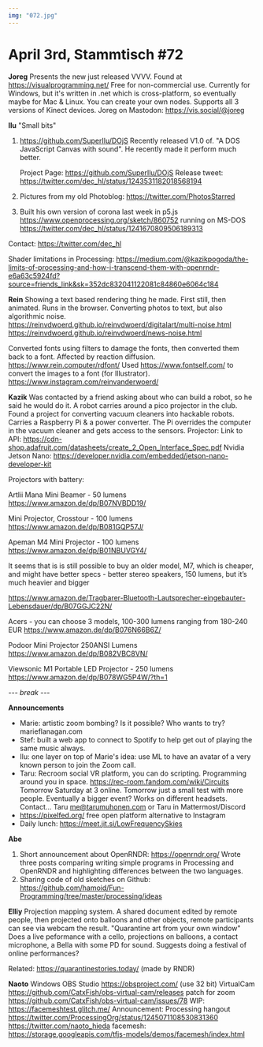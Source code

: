 ```yaml
---
img: "072.jpg"
---
```


# **April 3rd, Stammtisch #72**

**Joreg**
Presents the new just released VVVV. Found at https://visualprogramming.net/
Free for non-commercial use. Currently for Windows, but it's written in .net
which is cross-platform, so eventually maybe for Mac & Linux.
You can create your own nodes. Supports all 3 versions of Kinect devices.
Joreg on Mastodon: https://vis.social/@joreg

**Ilu**
"Small bits"
1. https://github.com/SuperIlu/DOjS Recently released V1.0 of. "A DOS JavaScript Canvas with sound". He recently made it perform much better.

    Project Page: https://github.com/SuperIlu/DOjS
    Release tweet: https://twitter.com/dec_hl/status/1243531182018568194

2. Pictures from my old Photoblog: https://twitter.com/PhotosStarred
3. Built his own version of corona last week in p5.js https://www.openprocessing.org/sketch/860752 running on MS-DOS https://twitter.com/dec_hl/status/1241670809506189313

Contact: https://twitter.com/dec_hl

Shader limitations in Processing:
https://medium.com/@kazikpogoda/the-limits-of-processing-and-how-i-transcend-them-with-openrndr-e6a63c5924fd?source=friends_link&sk=352dc832041122081c84860e6064c184

**Rein**
Showing a text based rendering thing he made. First still, then animated.
Runs in the browser. Converting photos to text, but also algorithmic noise.
https://reinvdwoerd.github.io/reinvdwoerd/digitalart/multi-noise.html
https://reinvdwoerd.github.io/reinvdwoerd/news-noise.html

Converted fonts using filters to damage the fonts, then converted them back to
a font. Affected by reaction diffusion.
https://www.rein.computer/rdfont/
Used https://www.fontself.com/ to convert the images to a font (for Illustrator).
https://www.instagram.com/reinvanderwoerd/

**Kazik**
Was contacted by a friend asking about who can build a robot, so
he said he would do it. A robot carries around a pico projector in the club.
Found a project for converting vacuum cleaners into hackable robots.
Carries a Raspberry Pi & a power converter. The Pi overrides the computer
in the vacuum cleaner and gets access to the sensors.
Projector:
Link to API:
https://cdn-shop.adafruit.com/datasheets/create_2_Open_Interface_Spec.pdf
Nvidia Jetson Nano:
https://developer.nvidia.com/embedded/jetson-nano-developer-kit

Projectors with battery:
        
Artlii Mana Mini Beamer - 50 lumens
https://www.amazon.de/dp/B07NVBDD19/

Mini Projector, Crosstour - 100 lumens
https://www.amazon.de/dp/B081GQP57J/

Apeman M4 Mini Projector - 100 lumens
https://www.amazon.de/dp/B01NBUVGY4/

It seems that is is still possible to buy an older model, M7, which is cheaper, and might have better specs - better stereo speakers, 150 lumens, but it’s much heavier and bigger

https://www.amazon.de/Tragbarer-Bluetooth-Lautsprecher-eingebauter-Lebensdauer/dp/B07GGJC22N/
 
Acers - you can choose 3 models, 100-300 lumens ranging from 180-240 EUR
https://www.amazon.de/dp/B076N66B6Z/

Podoor Mini Projector 250ANSI Lumens
https://www.amazon.de/dp/B082VBC8VN/

Viewsonic M1 Portable LED Projector - 250 lumens
https://www.amazon.de/dp/B078WG5P4W/?th=1

*--- break ---*

**Announcements**

- Marie: artistic zoom bombing? Is it possible? Who wants to try? marieflanagan.com
- Stef: built a web app to connect to Spotify to help get out of playing the same music always.
- Ilu: one layer on top of Marie's idea: use ML to have an avatar of a very known person to join the Zoom call.
- Taru: Recroom social VR platform, you can do scripting. Programming around you in space. https://rec-room.fandom.com/wiki/Circuits Tomorrow Saturday at 3 online. Tomorrow just a small test with more people. Eventually a bigger event? Works on different headsets. Contact... Taru me@tarumuhonen.com or Taru in Mattermost/Discord
- https://pixelfed.org/ free open platform alternative to Instagram
- Daily lunch: https://meet.jit.si/LowFrequencySkies

**Abe**
1. Short announcement about OpenRNDR: https://openrndr.org/ Wrote three posts comparing writing simple programs in Processing and OpenRNDR and highlighting differences between the two languages.
2. Sharing code of old sketches on Github: https://github.com/hamoid/Fun-Programming/tree/master/processing/ideas

**Elliy**
Projection mapping system. A shared document edited by remote people, then projected
onto balloons and other objects, remote participants can see via webcam the result. "Quarantine art from your own window"
Does a live peformance with a cello, projections on balloons, a contact microphone, a Bella with some PD for sound.
Suggests doing a festival of online performances?

Related: https://quarantinestories.today/ (made by RNDR)

**Naoto**
Windows
OBS Studio https://obsproject.com/ (use 32 bit)
VirtualCam https://github.com/CatxFish/obs-virtual-cam/releases
patch for zoom https://github.com/CatxFish/obs-virtual-cam/issues/78
WIP: https://facemeshtest.glitch.me/
Announcement: Processing hangout https://twitter.com/ProcessingOrg/status/1245071108530831360
https://twitter.com/naoto_hieda
facemesh: https://storage.googleapis.com/tfjs-models/demos/facemesh/index.html

